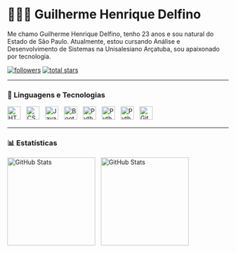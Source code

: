 # 👩🏻‍💻 Guilherme Henrique Delfino


Me chamo Guilherme Henrique Delfino, tenho 23 anos e sou natural do Estado de São Paulo. Atualmente, estou cursando Análise e Desenvolvimento de Sistemas na Unisalesiano Arçatuba, sou apaixonado por tecnologia.

<p align="left">
      <a href="https://github.com/Guilhermeghd">
         <img alt="followers" title="Follow me on Github" src="https://custom-icon-badges.demolab.com/github/followers/Guilhermeghd?color=236ad3&labelColor=1155ba&style=for-the-badge&logo=github&label=seguidores&logoColor=white"/></a>
      <a href="https://github.com/Guilhermeghd?tab=repositories&sort=stargazers">
         <img alt="total stars" title="Total stars on GitHub" src="https://custom-icon-badges.demolab.com/github/stars/Guilhermeghd?color=55960c&style=for-the-badge&labelColor=488207&logo=star&label=estrelas"/></a>
   </p>

---

### 🤖 Linguagens e Tecnologias

<img 
    align="left" 
    alt="HTML"
    title="HTML" 
    width="30px" 
    style="padding-right: 10px;" 
    src="https://cdn.jsdelivr.net/gh/devicons/devicon@latest/icons/html5/html5-original.svg" 
/>

<img 
    align="left" 
    alt="CSS" 
    title="CSS"
    width="30px" 
    style="padding-right: 10px;" 
    src="https://cdn.jsdelivr.net/gh/devicons/devicon@latest/icons/css3/css3-original.svg" 
/>

<img 
    align="left" 
    alt="JavaScript" 
    title="JavaScript"
    width="30px" 
    style="padding-right: 10px;" 
    src="https://cdn.jsdelivr.net/gh/devicons/devicon@latest/icons/javascript/javascript-original.svg" 
/>

<img 
    align="left" 
    alt="Bootstrap" 
    title="Bootstrap"
    width="30px" 
    style="padding-right: 10px;" 
    src="https://cdn.jsdelivr.net/gh/devicons/devicon@latest/icons/bootstrap/bootstrap-original.svg"
/>

<img
    align="left" 
    alt="Python" 
    title="Python"
    width="30px" 
    style="padding-right: 10px;"
src="https://cdn.jsdelivr.net/gh/devicons/devicon@latest/icons/python/python-original.svg" 
/>

<img
    align="left" 
    alt="Python" 
    title="Python"
    width="30px" 
    style="padding-right: 10px;"
src="https://cdn.jsdelivr.net/gh/devicons/devicon@latest/icons/react/react-original.svg" 
/>

<img 
    align="left" 
    alt="Python" 
    title="Python"
    width="30px" 
    style="padding-right: 10px;"
    src="https://cdn.jsdelivr.net/gh/devicons/devicon@latest/icons/php/php-original.svg" 
/>

<img 
    align="left" 
    alt="Git" 
    title="Git"
    width="30px" 
    style="padding-right: 10px;"
    src="https://cdn.jsdelivr.net/gh/devicons/devicon@latest/icons/git/git-original.svg" 
/>

<br/>
<br/>
<hr/>

### 📊 Estatísticas

<p>
  <img 
    align="left" 
    alt="GitHub Stats" 
    height="200" 
    style="padding-right: 10px;" 
    src="https://github-readme-stats.vercel.app/api?username=Guilhermeghd&show_icons=true&theme=merko&include_all_commits=true&locale=pt-br" 
  />

<img 
      align="left" 
      alt="GitHub Stats" 
      height="200" 
      src="https://github-readme-stats.vercel.app/api/top-langs/?username=Guilhermeghd&theme=merko&layout=compact&custom_title=Tecnologias&langs_count=9" 
  />

</p>
